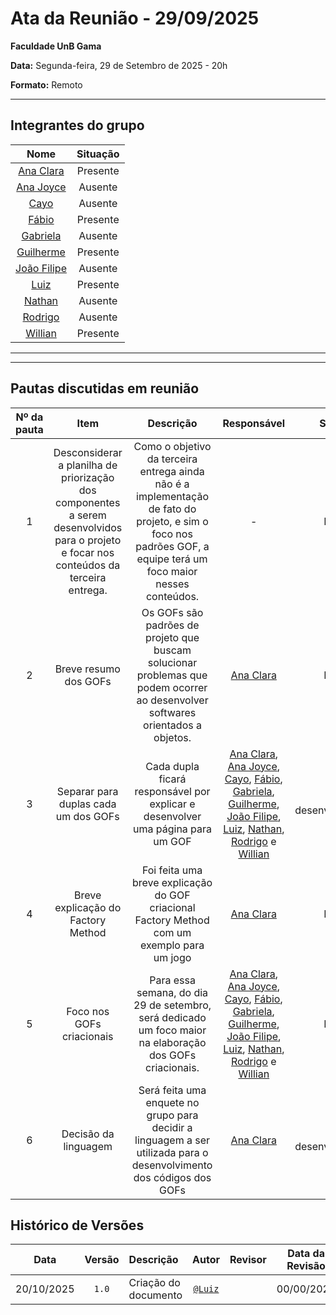# Ata da Reunião - 29/09/2025

**Faculdade UnB Gama**  

**Data:** Segunda-feira, 29 de Setembro de 2025 - 20h

**Formato:** Remoto

---

## Integrantes do grupo

| Nome | Situação|
|:----:|:-------:|
| [Ana Clara](https://github.com/anabborges) | Presente |
| [Ana Joyce](https://github.com/anajoyceamorim) | Ausente |
| [Cayo](https://github.com/Cayoalencar) | Ausente |
| [Fábio](https://github.com/fabinsz) | Presente |
| [Gabriela](https://github.com/gaubiela) | Ausente |
| [Guilherme](https://github.com/storch7) | Presente |
| [João Filipe](https://github.com/Joao151104) | Ausente |
| [Luiz](https://github.com/luizfaria1989) | Presente |
| [Nathan](https://github.com/Nathan-bs) | Ausente |
| [Rodrigo](https://github.com/rodrigoFAmaral) | Ausente |
| [Willian](https://github.com/Wooo589) | Presente |

---

---

## Pautas discutidas em reunião

| Nº da pauta | Item                        | Descrição                                                                                     | Responsável                    | Status              |
|:-----------:|:---------------------------:|:---------------------------------------------------------------------------------------------:|:------------------------------:|:-------------------:|
| 1 | Desconsiderar a planilha de priorização dos componentes a serem desenvolvidos para o projeto e focar nos conteúdos da terceira entrega. | Como o objetivo da terceira entrega ainda não é a implementação de fato do projeto, e sim o foco nos padrões GOF, a equipe terá um foco maior nesses conteúdos. | - | Feito |
| 2 | Breve resumo dos GOFs | Os GOFs são padrões de projeto que buscam solucionar problemas que podem ocorrer ao desenvolver softwares orientados a objetos. | [Ana Clara](https://github.com/anabborges) | Feito |
| 3 | Separar para duplas cada um dos GOFs | Cada dupla ficará responsável por explicar e desenvolver uma página para um GOF | [Ana Clara](https://github.com/anabborges), [Ana Joyce](https://github.com/anajoyceamorim), [Cayo](https://github.com/Cayoalencar), [Fábio](https://github.com/fabinsz), [Gabriela](https://github.com/gaubiela), [Guilherme](https://github.com/storch7), [João Filipe](https://github.com/Joao151104), [Luiz](https://github.com/luizfaria1989), [Nathan](https://github.com/Nathan-bs), [Rodrigo](https://github.com/rodrigoFAmaral) e [Willian](https://github.com/Wooo589) | Em desenvolvimento |
| 4 | Breve explicação do Factory Method | Foi feita uma breve explicação do GOF criacional Factory Method com um exemplo para um jogo | [Ana Clara](https://github.com/anabborges) | Feito |
| 5 | Foco nos GOFs criacionais | Para essa semana, do dia 29 de setembro, será dedicado um foco maior na elaboração dos GOFs criacionais. | [Ana Clara](https://github.com/anabborges), [Ana Joyce](https://github.com/anajoyceamorim), [Cayo](https://github.com/Cayoalencar), [Fábio](https://github.com/fabinsz), [Gabriela](https://github.com/gaubiela), [Guilherme](https://github.com/storch7), [João Filipe](https://github.com/Joao151104), [Luiz](https://github.com/luizfaria1989), [Nathan](https://github.com/Nathan-bs), [Rodrigo](https://github.com/rodrigoFAmaral) e [Willian](https://github.com/Wooo589) | Feito |
| 6 | Decisão da linguagem | Será feita uma enquete no grupo para decidir a linguagem a ser utilizada para o desenvolvimento dos códigos dos GOFs | [Ana Clara](https://github.com/anabborges) | Em desenvolvimento |

## Histórico de Versões

| **Data**       | **Versão** | **Descrição**                         | **Autor**                                      | **Revisor**                                      | **Data da Revisão** |
| :--------: | :----: | :-------------------------------- | :----------------------------------------: | :----------------------------------------: | :-------------: |
| 20/10/2025 |  `1.0`   | Criação do documento | [`@Luiz`](https://github.com/luizfaria1989) |  |   00/00/2025    |